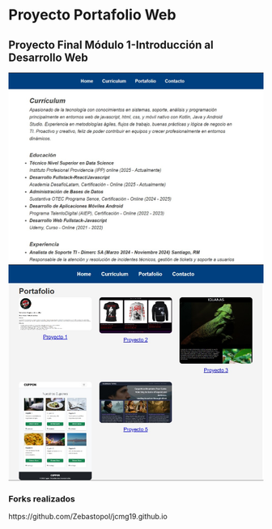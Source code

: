 # Proyecto Portafolio Web

<h2>Proyecto Final Módulo 1-Introducción al Desarrollo Web</h2>

![imagen_referencial](assets/img/rdm1.jpg)
![imagen_referencial2](assets/img/rdm2.jpg)

<h3>Forks realizados</h3>
https://github.com/Zebastopol/jcmg19.github.io
